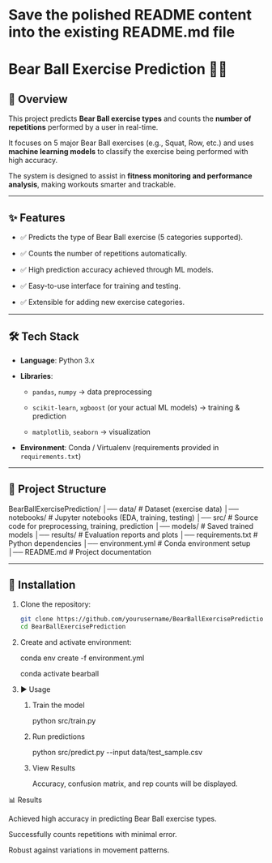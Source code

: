 # Save the polished README content into the existing README.md file

# Bear Ball Exercise Prediction 🏋️‍♂️  

## 📌 Overview  

This project predicts **Bear Ball exercise types** and counts the **number of repetitions** performed by a user in real-time.  

It focuses on 5 major Bear Ball exercises (e.g., Squat, Row, etc.) and uses **machine learning models** to classify the exercise being performed with high accuracy.  

The system is designed to assist in **fitness monitoring and performance analysis**, making workouts smarter and trackable.  

---

## ✨ Features  
- ✅ Predicts the type of Bear Ball exercise (5 categories supported).
   
- ✅ Counts the number of repetitions automatically.
  
- ✅ High prediction accuracy achieved through ML models.
  
- ✅ Easy-to-use interface for training and testing.
    
- ✅ Extensible for adding new exercise categories.  

---

## 🛠️ Tech Stack  
- **Language**: Python 3.x
  
- **Libraries**:
  
  - `pandas`, `numpy` → data preprocessing
    
  - `scikit-learn`, `xgboost` (or your actual ML models) → training & prediction
      
  - `matplotlib`, `seaborn` → visualization
    
- **Environment**: Conda / Virtualenv (requirements provided in `requirements.txt`)  

---

## 📂 Project Structure  

BearBallExercisePrediction/
│── data/ # Dataset (exercise data)
│── notebooks/ # Jupyter notebooks (EDA, training, testing)
│── src/ # Source code for preprocessing, training, prediction
│── models/ # Saved trained models
│── results/ # Evaluation reports and plots
│── requirements.txt # Python dependencies
│── environment.yml # Conda environment setup
│── README.md # Project documentation

---

## 🚀 Installation  

1. Clone the repository:  
   ```bash
   git clone https://github.com/yourusername/BearBallExercisePrediction.git
   cd BearBallExercisePrediction

2. Create and activate environment:
   
   conda env create -f environment.yml
   
   conda activate bearball

3. ▶️ Usage

   1. Train the model
  
      python src/train.py

   2. Run predictions

      python src/predict.py --input data/test_sample.csv
  
   3. View Results

      Accuracy, confusion matrix, and rep counts will be displayed.

📊 Results

Achieved high accuracy in predicting Bear Ball exercise types.

Successfully counts repetitions with minimal error.

Robust against variations in movement patterns.

